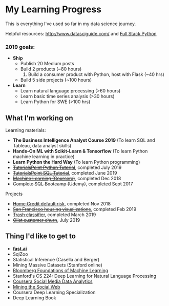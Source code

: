 # My Learning Progress

This is everything I've used so far in my data science journey. 

Helpful resources: http://www.datasciguide.com/ and [Full Stack Python](https://www.fullstackpython.com/table-of-contents.html)

### 2019 goals: 

- **Ship**
    - Publish 20 Medium posts
    - Build 2 products (~80 hours)
        1. Build a consumer product with Python, host with Flask (~40 hrs)
    - Build 5 side projects (~100 hours)
- **Learn**
    - Learn natural language processing (>60 hours)
    - Learn basic time series analysis (>30 hours)
    - Learn Python for SWE (>100 hrs)    

## What I'm working on

Learning materials:
- **The Business Intelligence Analyst Course 2019** (To learn SQL and Tableau, data analyst skills)
- **Hands-On ML with Scikit-Learn & Tensorflow** (To learn Python machine learning in practice)
- **Learn Python the Hard Way** (To learn Python programming)
- ~~[TutorialsPoint Python Tutorial](https://www.tutorialspoint.com/python/)~~, completed July 2019
- ~~[TutorialsPoint SQL Tutorial](https://www.tutorialspoint.com/sql/)~~, completed June 2019
- ~~[Machine Learning (Coursera)](https://www.coursera.org/learn/machine-learning)~~, completed Dec 2018
- ~~Complete SQL Bootcamp (Udemy)~~, completed Sept 2017

Projects
- ~~[Home Credit default risk](https://www.kaggle.com/c/home-credit-default-risk)~~, completed Nov 2018
- ~~[San Francisco housing visualizations](https://github.com/collindching/sf_housing)~~, completed Feb 2019
- ~~[Trash classifier](https://github.com/collindching/Waste-Sorter)~~, completed March 2019
- ~~[Olist customer churn](https://github.com/collindching/Olist-Customer-Churn)~~, July 2019

## Thing I'd like to get to

- **[fast.ai](https://course.fast.ai/)** 
- SqlZoo
- Statistical Inference (Casella and Berger)
- Mining Massive Datasets (Stanford online)
- [Bloomberg Foundations of Machine Learning](https://bloomberg.github.io/foml/#home)
- Stanford's CS 224: Deep Learning for Natural Language Processing
- [Coursera Social Media Data Analytics](https://www.coursera.org/learn/social-media-data-analytics)
- [Mining the Social Web](https://www.webpages.uidaho.edu/~stevel/504/mining-the-social-web-2nd-edition.pdf)
- Coursera Deep Learning Specialization
- Deep Learning Book


